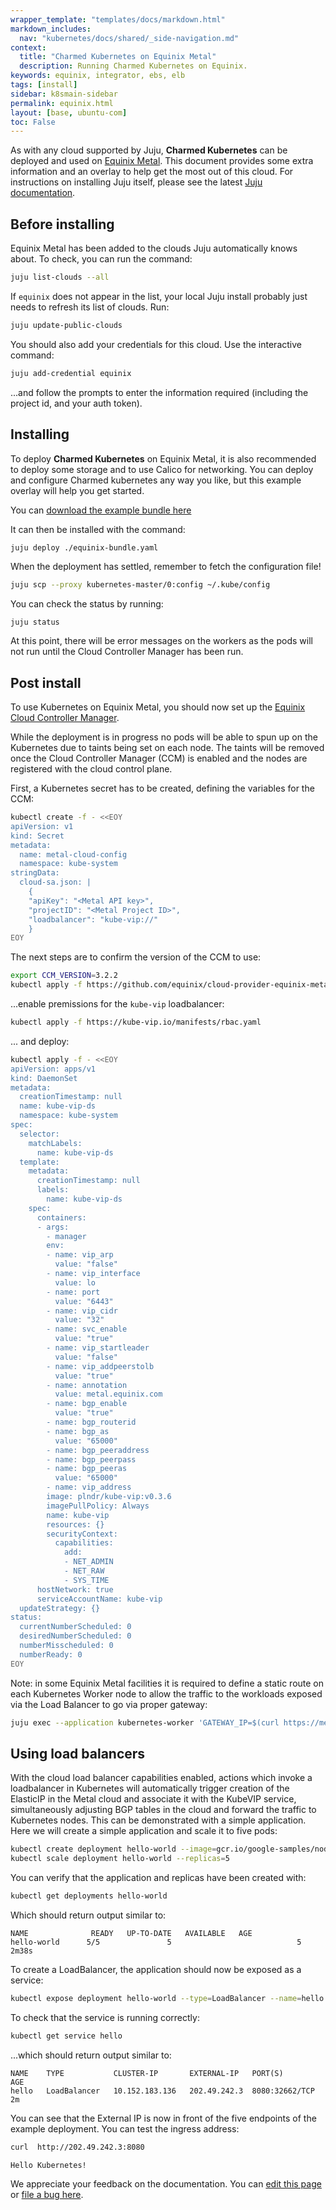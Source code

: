 ```yaml
---
wrapper_template: "templates/docs/markdown.html"
markdown_includes:
  nav: "kubernetes/docs/shared/_side-navigation.md"
context:
  title: "Charmed Kubernetes on Equinix Metal"
  description: Running Charmed Kubernetes on Equinix.
keywords: equinix, integrator, ebs, elb
tags: [install]
sidebar: k8smain-sidebar
permalink: equinix.html
layout: [base, ubuntu-com]
toc: False
---
```


As with any cloud supported by Juju, **Charmed Kubernetes** can be deployed and used on
[Equinix Metal][]. This document provides some extra information and an overlay to
help get the most out of this cloud. For instructions on installing Juju itself, please
see the latest [Juju documentation][].

## Before installing

Equinix Metal has been added to the clouds Juju automatically knows about. To check, you can
run the command:

```bash
juju list-clouds --all
```

If `equinix` does not appear in the list, your local Juju install probably just needs to
refresh its list of clouds. Run:

```bash
juju update-public-clouds
```

You should also add your credentials for this cloud. Use the interactive command:

```bash
juju add-credential equinix
```

...and follow the prompts to enter the information required (including the project id, and
your auth token).

## Installing

To deploy **Charmed Kubernetes** on Equinix Metal, it is also recommended to deploy
some storage and to use Calico for networking. You can deploy and configure
Charmed kubernetes any way you like, but this example overlay will help you get started.

You can [download the example bundle here][asset-equinix-bundle]

It can then be installed with the command:

```bash
juju deploy ./equinix-bundle.yaml
```

<!-- COMMENTED OUT UNTIL OVERLAYS WORK
It adjusts the default bundle to use Calico networking, deploys Ceph for storage and
co-locates some services to make more efficient use of the available instances.

You can copy this example or ([download it here][asset-equinix-overlay]):

```yaml
machines:
  '0':
    constraints: mem=32G
  '1':
    constraints: mem=32G
  '2':
    constraints: mem=32G
applications:
  calico:
    charm: cs:~containers/calico-826
    annotations:
      gui-x: '450'
      gui-y: '750'
    options:
      ignore-loose-rpf: true
    resources:
      calico: 922
      calico-arm64: 921
      calico-node-image: 604
      calico-upgrade: 749
      calico-upgrade-arm64: 749
  easyrsa:
    to:
    - lxd:2
    bindings:
      "": alpha
  flannel:
  etcd:
    num_units: 3
    bindings:
      "": alpha
    options:
      channel: 3.4/stable
    to:
    - lxd:0
    - lxd:1
    - lxd:2
  ceph-fs:
    charm: cs:ceph-fs
    num_units: 1
    bindings:
      "": alpha
    annotations:
      gui-x: '300'
      gui-y: '300'
    to:
    - lxd:0
  ceph-mon:
    charm: 'cs:ceph-mon'
    num_units: 3
    options:
      expected-osd-count: 3
    annotations:
      gui-x: '600'
      gui-y: '300'
    bindings:
      "": alpha
    to:
     - lxd:0
     - lxd:1
     - lxd:2
  ceph-osd:
    charm: cs:ceph-osd
    num_units: 3
    options:
      osd-devices: /dev/sda /dev/sdb
    bindings:
      "": alpha
    annotations:
      gui-x: '300'
      gui-y: '300'
    to:
    - 0
    - 1
    - 2
  ceph-radosgw:
    annotations:
      gui-x: '1000'
      gui-y: '250'
    charm: cs:ceph-radosgw
    num_units: 1
    bindings:
      "": alpha
    to:
    - lxd:1
  kubernetes-master:
    options:
      authorization-mode: "RBAC,Node"
      channel: 1.22/stable
    bindings:
      "": alpha
    constraints:
    to:
    - lxd:0
    - lxd:1
  kubernetes-worker:
    num_units: 3
    expose: true
    bindings:
      "": alpha
    options:
      kubelet-extra-config: "{failSwapOn: false}"
      kubelet-extra-args: "cloud-provider=external"
      channel: 1.22/stable
    constraints:
    to:
    - 0
    - 1
    - 2
  kubeapi-load-balancer:
    num_units: 3
    expose: true
    options:
      port: 6443
    bindings:
      "": alpha
    to:
    - 0
    - 1
    - 2

relations:
- - 'ceph-mon:osd'
  - 'ceph-osd:mon'
- - 'calico:etcd'
  - 'etcd:db'
- - 'calico:cni'
  - 'kubernetes-master:cni'
- - 'calico:cni'
  - 'kubernetes-worker:cni'
- - 'kubernetes-master:ceph-storage'
  - 'ceph-mon:admin'
- - 'kubernetes-master:ceph-client'
  - 'ceph-mon:client'
- - 'ceph-mon:radosgw'
  - 'ceph-radosgw:mon'
- - 'ceph-fs:ceph-mds'
  - 'ceph-mon:mds'
```

To use this overlay with the **Charmed Kubernetes** bundle, it is specified during deploy like this:

```bash
juju deploy charmed-kubernetes  --overlay ./equinix-overlay.yaml
```
-->

When the deployment has settled, remember to fetch the configuration file!

```bash
juju scp --proxy kubernetes-master/0:config ~/.kube/config
```

You can check the status by running:

```
juju status
```

At this point, there will be error messages on the workers as the pods will not run until
the Cloud Controller Manager has been run.

## Post install

To use Kubernetes on Equinix Metal, you should now set up the [Equinix Cloud Controller Manager][].

While the deployment is in progress no pods will be able to spun up on the Kubernetes due to
taints being set on each node. The taints will be removed once the Cloud Controller Manager (CCM)
is enabled and the nodes are registered with the cloud control plane.

First, a Kubernetes secret has to be created, defining the variables for the CCM:

```bash
kubectl create -f - <<EOY
apiVersion: v1
kind: Secret
metadata:
  name: metal-cloud-config
  namespace: kube-system
stringData:
  cloud-sa.json: |
    {
    "apiKey": "<Metal API key>",
    "projectID": "<Metal Project ID>",
    "loadbalancer": "kube-vip://"
    }
EOY
```

The next steps are to confirm the version of the CCM to use:

```bash
export CCM_VERSION=3.2.2
kubectl apply -f https://github.com/equinix/cloud-provider-equinix-metal/releases/download/v${CCM_VERSION}/deployment.yaml
```

...enable premissions for the `kube-vip` loadbalancer:

```bash
kubectl apply -f https://kube-vip.io/manifests/rbac.yaml
```

... and deploy:

```bash
kubectl apply -f - <<EOY
apiVersion: apps/v1
kind: DaemonSet
metadata:
  creationTimestamp: null
  name: kube-vip-ds
  namespace: kube-system
spec:
  selector:
    matchLabels:
      name: kube-vip-ds
  template:
    metadata:
      creationTimestamp: null
      labels:
        name: kube-vip-ds
    spec:
      containers:
      - args:
        - manager
        env:
        - name: vip_arp
          value: "false"
        - name: vip_interface
          value: lo
        - name: port
          value: "6443"
        - name: vip_cidr
          value: "32"
        - name: svc_enable
          value: "true"
        - name: vip_startleader
          value: "false"
        - name: vip_addpeerstolb
          value: "true"
        - name: annotation
          value: metal.equinix.com
        - name: bgp_enable
          value: "true"
        - name: bgp_routerid
        - name: bgp_as
          value: "65000"
        - name: bgp_peeraddress
        - name: bgp_peerpass
        - name: bgp_peeras
          value: "65000"
        - name: vip_address
        image: plndr/kube-vip:v0.3.6
        imagePullPolicy: Always
        name: kube-vip
        resources: {}
        securityContext:
          capabilities:
            add:
            - NET_ADMIN
            - NET_RAW
            - SYS_TIME
      hostNetwork: true
      serviceAccountName: kube-vip
  updateStrategy: {}
status:
  currentNumberScheduled: 0
  desiredNumberScheduled: 0
  numberMisscheduled: 0
  numberReady: 0
EOY
```

Note: in some Equinix Metal facilities it is required to define a static route on each Kubernetes Worker node to allow the traffic to the workloads exposed via the Load Balancer to go via proper gateway:

```bash
juju exec --application kubernetes-worker 'GATEWAY_IP=$(curl https://metadata.platformequinix.com/metadata | jq -r ".network.addresses[] | select(.public == false) | .gateway"); sudo ip route add 169.254.255.1 via $GATEWAY_IP; sudo ip route add 169.254.255.2 via $GATEWAY_IP'
```

## Using load balancers

With the cloud load balancer capabilities enabled, actions which invoke a loadbalancer
in Kubernetes will automatically trigger creation of the ElasticIP in the Metal cloud
and associate it with the KubeVIP service, simultaneously adjusting BGP tables in the
cloud and forward the traffic to Kubernetes nodes. This can be demonstrated with a
simple application. Here we will create a simple application and scale it to five pods:

```bash
kubectl create deployment hello-world --image=gcr.io/google-samples/node-hello:1.0
kubectl scale deployment hello-world --replicas=5
```

You can verify that the application and replicas have been created with:

```bash
kubectl get deployments hello-world
```

Which should return output similar to:

```text
NAME              READY   UP-TO-DATE   AVAILABLE   AGE
hello-world      5/5               5                            5             2m38s
```

To create a LoadBalancer, the application should now be exposed as a service:

```bash
kubectl expose deployment hello-world --type=LoadBalancer --name=hello --port 8080
```

To check that the service is running correctly:

```bash
kubectl get service hello
```

...which should return output similar to:

```text
NAME    TYPE           CLUSTER-IP       EXTERNAL-IP   PORT(S)          AGE
hello   LoadBalancer   10.152.183.136   202.49.242.3  8080:32662/TCP   2m
```

You can see that the External IP is now in front of the five endpoints of the example deployment. You can test the ingress address:

```bash
curl  http://202.49.242.3:8080
```

```text
Hello Kubernetes!
```

<!-- LINKS -->

[asset-equinix-bundle]: https://raw.githubusercontent.com/charmed-kubernetes/bundle/master/specs/equinix-bundle.yaml
[asset-equinix-overlay]: https://raw.githubusercontent.com/charmed-kubernetes/bundle/master/overlays/equinix-overlay.yaml
[quickstart]: /kubernetes/docs/quickstart
[storage]: /kubernetes/docs/storage
[bugs]: https://bugs.launchpad.net/charmed-kubernetes
[install]: /kubernetes/docs/install-manual
[equinix cloud controller manager]: https://github.com/equinix/cloud-provider-equinix-metal/
[juju documentation]: https://juju.is/docs/olm/installing-juju
[equinix metal]: https://metal.equinix.com/

<!-- FEEDBACK -->
<div class="p-notification--information">
  <div class="p-notification__content">
    <p class="p-notification__message">We appreciate your feedback on the documentation. You can
    <a href="https://github.com/charmed-kubernetes/kubernetes-docs/edit/main/pages/k8s/equinix.md" >edit this page</a>
    or
    <a href="https://github.com/charmed-kubernetes/kubernetes-docs/issues/new" >file a bug here</a>.</p>
  </div>
</div>
